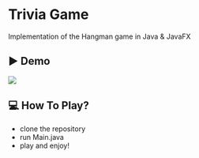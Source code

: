 
# Trivia Game 
Implementation of the Hangman game in Java & JavaFX
## ▶ Demo  
![](https://github.com/BrachiFrenkel/Trivia/blob/main/trivia.gif)
## 💻 How To Play?
* clone the repository
* run Main.java
* play and enjoy!
